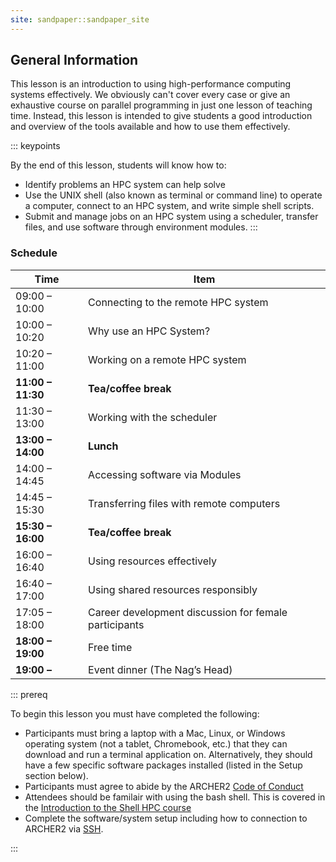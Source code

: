 ```yaml
---
site: sandpaper::sandpaper_site
---
```



## General Information

This lesson is an introduction to using high-performance computing systems
effectively. We obviously can't cover every case or give an exhaustive course
on parallel programming in just one lesson of teaching time. Instead, this
lesson is intended to give students a good introduction and overview of the
tools available and how to use them effectively.

::: keypoints

By the end of this lesson, students will know how to:

- Identify problems an HPC system can help solve
- Use the UNIX shell (also known as terminal or command line) to operate a
  computer, connect to an HPC system, and write simple shell scripts.
- Submit and manage jobs on an HPC system using a scheduler, transfer files,
  and use software through environment modules.
:::

### Schedule

| Time | Item | 
| ---- | ----| 
| 09:00 – 10:00 | Connecting to the remote HPC system | 
| 10:00 – 10:20 |	Why use an HPC System? | 
| 10:20 – 11:00 |	Working on a remote HPC system | 
| **11:00 – 11:30** |	**Tea/coffee break** | 
| 11:30 – 13:00 |	Working with the scheduler | 
| **13:00 – 14:00** |	**Lunch** | 
| 14:00 – 14:45 |	Accessing software via Modules | 
| 14:45 – 15:30 |	Transferring files with remote computers | 
| **15:30 – 16:00** |	**Tea/coffee break** | 
| 16:00 – 16:40 |	Using resources effectively | 
| 16:40 – 17:00 |	Using shared resources responsibly | 
| 17:05 – 18:00 |	Career development discussion for female participants | 
| **18:00 – 19:00** |	Free time | 
| **19:00 –** | Event dinner (The Nag’s Head) | 

::: prereq

To begin this lesson you must have completed the following:

 * Participants must bring a laptop with a Mac, Linux, or Windows operating 
   system (not a tablet, Chromebook, etc.) that they can download and run 
   a terminal application on. Alternatively, they should have a few specific software 
   packages installed (listed in the Setup section below). 
 * Participants must agree to abide by the ARCHER2 [Code of Conduct](https://www.archer2.ac.uk/about/policies/code-of-conduct) 
 * Attendees should be familair with using the bash shell. This is covered in the [Introduction to the Shell HPC course](https://epcced.github.io/2024-06-19-hpc-shell-shampton/)
 * Complete the software/system setup including how to connection to ARCHER2 via [SSH](#connect-to-archer2).

:::
